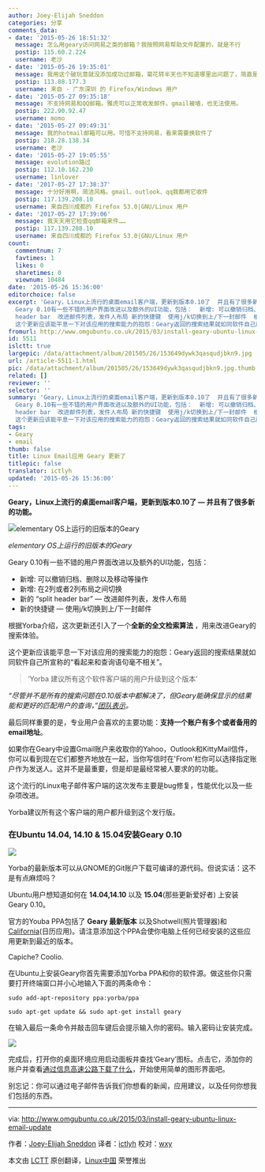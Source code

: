 ```yaml
---
author: Joey-Elijah Sneddon
categories: 分享
comments_data:
- date: '2015-05-26 18:51:32'
  message: 怎么用geary访问网易之类的邮箱？我按照网易帮助文件配置的，就是不行
  postip: 115.60.2.224
  username: 老沙
- date: '2015-05-26 19:35:01'
  message: 我用这个破玩意就没添加成功过邮箱，菊花转半天也不知道哪里出问题了，简直是一坨。。
  postip: 113.88.177.3
  username: 来自 - 广东深圳 的 Firefox/Windows 用户
- date: '2015-05-27 09:35:18'
  message: 不支持网易和QQ邮箱。雅虎可以正常收发邮件。gmail被墙，也无法使用。
  postip: 222.90.92.47
  username: momo
- date: '2015-05-27 09:49:31'
  message: 我的hotmail邮箱可以用。可惜不支持网易，看来需要换软件了
  postip: 218.28.138.34
  username: 老沙
- date: '2015-05-27 19:05:55'
  message: evolution路过
  postip: 112.10.162.230
  username: linlover
- date: '2017-05-27 17:38:37'
  message: 十分好用啊，简洁风格。gmail、outlook、qq我都用它收件
  postip: 117.139.208.10
  username: 来自四川成都的 Firefox 53.0|GNU/Linux 用户
- date: '2017-05-27 17:39:06'
  message: 我天天用它检查qq邮箱来件……
  postip: 117.139.208.10
  username: 来自四川成都的 Firefox 53.0|GNU/Linux 用户
count:
  commentnum: 7
  favtimes: 1
  likes: 0
  sharetimes: 0
  viewnum: 10484
date: '2015-05-26 15:36:00'
editorchoice: false
excerpt: 'Geary，Linux上流行的桌面email客户端，更新到版本0.10了  并且有了很多新的功能。  elementary OS上运行的旧版本的Geary
  Geary 0.10有一些不错的用户界面改进以及额外的UI功能，包括：  新增: 可以撤销归档、删除以及移动等操作 新增: 在2列或者2列布局之间切换 新的 split
  header bar  改进邮件列表，发件人布局 新的快捷键  使用j/k切换到上/下一封邮件  根据Yorba介绍，这次更新还引入了一个全新的全文检索算法 ，用来改进Geary的搜索体验。
  这个更新应该能平息一下对该应用的搜索能力的抱怨：Geary返回的搜索结果就如同软件自己所宣'
fromurl: http://www.omgubuntu.co.uk/2015/03/install-geary-ubuntu-linux-email-update
id: 5511
islctt: true
largepic: /data/attachment/album/201505/26/153649dywk3qasqudjbkn9.jpg
url: /article-5511-1.html
pic: /data/attachment/album/201505/26/153649dywk3qasqudjbkn9.jpg.thumb.jpg
related: []
reviewer: ''
selector: ''
summary: 'Geary，Linux上流行的桌面email客户端，更新到版本0.10了  并且有了很多新的功能。  elementary OS上运行的旧版本的Geary
  Geary 0.10有一些不错的用户界面改进以及额外的UI功能，包括：  新增: 可以撤销归档、删除以及移动等操作 新增: 在2列或者2列布局之间切换 新的 split
  header bar  改进邮件列表，发件人布局 新的快捷键  使用j/k切换到上/下一封邮件  根据Yorba介绍，这次更新还引入了一个全新的全文检索算法 ，用来改进Geary的搜索体验。
  这个更新应该能平息一下对该应用的搜索能力的抱怨：Geary返回的搜索结果就如同软件自己所宣'
tags:
- Geary
- email
thumb: false
title: Linux Email应用 Geary 更新了
titlepic: false
translator: ictlyh
updated: '2015-05-26 15:36:00'
---
```


**Geary，Linux上流行的桌面email客户端，更新到版本0.10了 — 并且有了很多新的功能。**


![elementary OS上运行的旧版本的Geary](/data/attachment/album/201505/26/153649dywk3qasqudjbkn9.jpg)


*elementary OS上运行的旧版本的Geary*


Geary 0.10有一些不错的用户界面改进以及额外的UI功能，包括：


* 新增: 可以撤销归档、删除以及移动等操作
* 新增: 在2列或者2列布局之间切换
* 新的 “split header bar” — 改进邮件列表，发件人布局
* 新的快捷键 — 使用j/k切换到上/下一封邮件


根据Yorba介绍，这次更新还引入了一个**全新的全文检索算法** ，用来改进Geary的搜索体验。


这个更新应该能平息一下对该应用的搜索能力的抱怨：Geary返回的搜索结果就如同软件自己所宣称的“看起来和查询语句毫不相关”。



> 
> ‘Yorba 建议所有这个软件客户端的用户升级到这个版本’
> 
> 
> 


*“尽管并不是所有的搜索问题在0.10版本中都解决了，但Geary能确保显示的结果能和更好的匹配用户的查询，”[团队表示](https://wiki.gnome.org/Apps/Geary/FullTextSearchStrategy)。*


最后同样重要的是，专业用户会喜欢的主要功能：**支持一个账户有多个或者备用的email地址**。


如果你在Geary中设置Gmail账户来收取你的Yahoo，Outlook和KittyMail信件，你可以看到现在它们都整齐地放在一起，当你写信时在'From'栏你可以选择指定账户作为发送人。这并不是最重要，但是却是最经常被人要求的的功能。


这个流行的Linux电子邮件客户端的这次发布主要是bug修复，性能优化以及一些杂项改进。


Yorba建议所有这个客户端的用户都升级到这个发行版。


### 在Ubuntu 14.04, 14.10 & 15.04安装Geary 0.10


![](/data/attachment/album/201505/26/153650ywtkk05tq65yvkz1.jpg)


Yorba的最新版本可以从GNOME的Git账户下载可编译的源代码。但说实话：这不是有点麻烦吗？


Ubuntu用户想知道如何在 **14.04,14.10** 以及 **15.04**(那些更新爱好者) 上安装Geary 0.10。


官方的Youba PPA包括了 **Geary 最新版本** 以及Shotwell(照片管理器)和[California](http://www.omgubuntu.co.uk/2014/10/california-calendar-natural-language-parser)(日历应用)。请注意添加这个PPA会使你电脑上任何已经安装的这些应用更新到最近的版本。


Capiche? Coolio.


在Ubuntu上安装Geary你首先需要添加Yorba PPA和你的软件源。做这些你只需要打开终端窗口并小心地输入下面的两条命令：



```
sudo add-apt-repository ppa:yorba/ppa

sudo apt-get update && sudo apt-get install geary

```

在输入最后一条命令并敲击回车键后会提示输入你的密码。输入密码让安装完成。


![](/data/attachment/album/201505/26/153650dsjhtr4ra4nlsaa1.png)


完成后，打开你的桌面环境应用启动面板并查找‘Geary’图标。点击它，添加你的账户并查看[通过信息高速公路下载了什么](https://www.youtube.com/watch?v=rxM8C71GB8w)，开始使用简单的图形界面吧。


别忘记：你可以通过电子邮件告诉我们你想看的新闻，应用建议，以及任何你想我们包括的东西。




---


via: <http://www.omgubuntu.co.uk/2015/03/install-geary-ubuntu-linux-email-update>


作者：[Joey-Elijah Sneddon](https://plus.google.com/117485690627814051450/?rel=author) 译者：[ictlyh](https://github.com/ictlyh) 校对：[wxy](https://github.com/wxy)


本文由 [LCTT](https://github.com/LCTT/TranslateProject) 原创翻译，[Linux中国](http://linux.cn/) 荣誉推出
